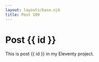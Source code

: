 ```yaml
---
layout: layouts/base.njk
title: Post 109
---
```


# Post {{ id }}

This is post {{ id }} in my Eleventy project.
